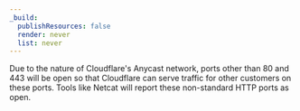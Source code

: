 ```yaml
---
_build:
  publishResources: false
  render: never
  list: never
---
```


Due to the nature of Cloudflare's Anycast network, ports other than 80 and 443 will be open so that Cloudflare can serve traffic for other customers on these ports. Tools like Netcat will report these non-standard HTTP ports as open.

